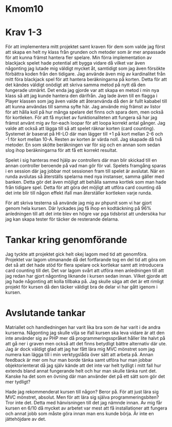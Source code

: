 <h1 id="kmom10">Kmom10</h1>

Krav 1-3
=====================================
För att implementera mitt projektet samt kraven för dem som valde jag först att skapa en helt ny klass från grunden och metoder som är mer anpassade för att kunna främst hantera fler spelare. Min förra implementation av blackjack spelet hade potential att bygga vidare då vilket var även någonting jag lutade mig väldigt mycket åt, samtidigt som jag även försökte förbättra koden från den tidigare. Jag använde även mig av kardinalitet från mitt föra blackjack spel för att hantera beräkningarna på korten. Detta för att det kändes väldigt onödigt att skriva samma metod på nytt då den fungerade utmärkt. Det enda jag gjorde var att skapa en metod i min nya klass så att jag kunde hantera den därifrån. Jag lade även till en flagga i Player klassen som jag även valde att återanvända då den är fullt kababel till att kunna användas till samma syfte här. Jag använde mig främst av listor för att hålla koll på hur många spelare det finns och spara dem, men också för kortleken. För att få mycket av funktionaliteten att fungera så har jag främst använt mig av for-each loopar för att loopa korrekt antal gånger. Jag valde att också att lägga till så att spelet räknar korten (card counting). Systemet är baserat på HI-LO där man lägger till +1 på kort mellan 2-6 och -1 för kort mellan 10-A. Resten av korten är värda noll. Jag skapade då två metoder. En som skötte beräkningen var för sig och en annan som sedan slog ihop beräkningarna för att få ett korrekt resultat.

Spelet i sig hanteras med hjälp av controllers där man blir skickad till en annan controller beroende på vad man gör för val. Spelets framgång sparas i en session där jag jobbar mot sessionen fram till spelet är avslutat. När en runda avslutas så återställs spelarna med nya instanser, samma gäller med banken. Detta gör det även möjligt att behålla samma kortlek som man hade från tidigare spel. Detta för att göra det möjligt att utföra card counting då det inte blir till någon effekt ifall man återställer kortleken varje runda.

För att skriva testerna så använde jag mig av phpunit som vi har gjort genom hela kursen. Där lyckades jag få ihop en kodtäckning på 96% anledningen till att det inte blev en högre var pga tidsbrist att undersöka hur jag kan skapa tester för täcker de resterande delarna.


Tankar kring genomförande
=================================
Jag tyckte att projektet gick helt okej lagom med tid att genomföra. Projektet var lagom utmanande då det fortfarande tog en del tid att göra om det så att det hade stöd för flera spelare ock kortlekar samt att introducera card counting till det. Det var lagom svårt att utföra men anledningen till att jag redan har gjort någonting liknande i kursen sedan innan. Vilket gjorde att jag hade någonting att kolla tillbaka på.
Jag skulle säga att det är ett rimligt projekt för kursen då den täcker väldigt bra de delar vi har gått igenom i kursen.

Avslutande tankar
===================================
Matriallet och handledningen har varit lika bra som de har varit i de andra kurserna. Någonting jag skulle vilja se ifall kursen ska leva vidare är att den inte använder sig av PHP mer då programmeringsspråket håller lite halvt på att gå ner i graven men också att det finns betydligt bättre alternativ där ute. Jag är dock väldigt glad att jag har fått lära mig MVC mönstret som jag numera kan lägga till i min verktygslåda över sätt att arbeta på. Annan feedback är mer om hur man borde tänka samt utföra hur man jobbar objektorienterat då jag själv kände att det inte var helt tydligt i mitt fall hur extends bland annat fungerande helt och hur man skulle tänka runt det. Kanske ha det som en övning där man använder det på ett sätt som gör det mer tydligt?

Hade jag rekommenderat kursen till någon? Beror på. För att just lära sig MVC mönstret, absolut. Men för att lära sig själva programmeringsbiten? Tror inte det. Detta med hänvisningen till det jag nämnde innan. Av mig får kursen en 6/10 då mycket av arbetet var mest att få installationer att fungera och annat jobb som måste göra innan man ens kunde börja. Är inte en jättehöjdare av det.